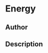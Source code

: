 # Energy

## Author

<!-- Insert Your Name Here -->

## Description

<!-- Describe your example here -->
